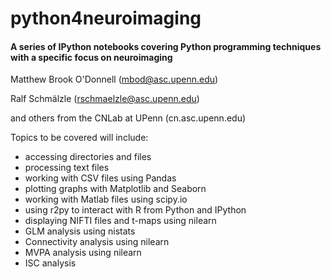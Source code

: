 # python4neuroimaging

#### A series of IPython notebooks covering Python programming techniques with a specific focus on neuroimaging

Matthew Brook O'Donnell (mbod@asc.upenn.edu)

Ralf Schmälzle (rschmaelzle@asc.upenn.edu)

and others from the CNLab at UPenn (cn.asc.upenn.edu)

Topics to be covered will include:

* accessing directories and files
* processing text files
* working with CSV files using Pandas
* plotting graphs with Matplotlib and Seaborn
* working with Matlab files using scipy.io
* using r2py to interact with R from Python and IPython
* displaying NIFTI files and t-maps using nilearn
* GLM analysis using nistats
* Connectivity analysis using nilearn
* MVPA analysis using nilearn
* ISC analysis



